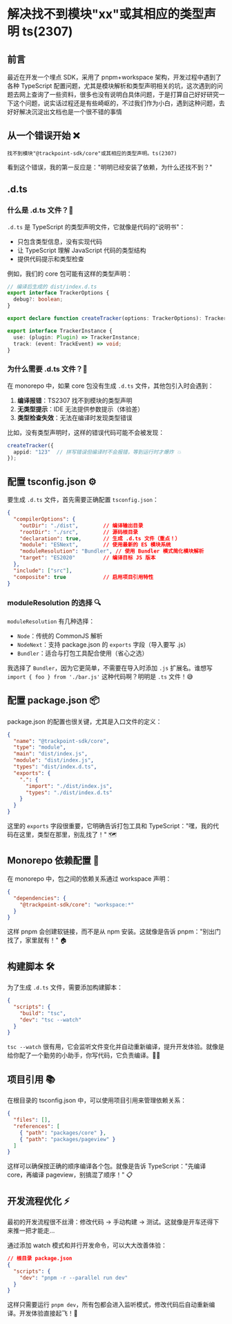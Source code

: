 # 解决找不到模块"xx"或其相应的类型声明 ts(2307)

## 前言

最近在开发一个埋点 SDK，采用了 pnpm+workspace 架构，开发过程中遇到了各种 TypeScript 配置问题，尤其是模块解析和类型声明相关的坑，这次遇到的问题去网上查询了一些资料，很多也没有说明白具体问题，于是打算自己好好研究一下这个问题，说实话过程还是有些崎岖的，不过我们作为小白，遇到这种问题，去好好解决沉淀出文档也是一个很不错的事情

## 从一个错误开始 ❌

```
找不到模块"@trackpoint-sdk/core"或其相应的类型声明。ts(2307)
```

看到这个错误，我的第一反应是："明明已经安装了依赖，为什么还找不到？"
## .d.ts 

### 什么是 .d.ts 文件？📝

`.d.ts` 是 TypeScript 的类型声明文件，它就像是代码的"说明书"：

- 只包含类型信息，没有实现代码
- 让 TypeScript 理解 JavaScript 代码的类型结构
- 提供代码提示和类型检查

例如，我们的 core 包可能有这样的类型声明：

```typescript
// 编译后生成的 dist/index.d.ts
export interface TrackerOptions {
  debug?: boolean;
}

export declare function createTracker(options: TrackerOptions): TrackerInstance;

export interface TrackerInstance {
  use: (plugin: Plugin) => TrackerInstance;
  track: (event: TrackEvent) => void;
}
```

### 为什么需要 .d.ts 文件？🤔

在 monorepo 中，如果 core 包没有生成 `.d.ts` 文件，其他包引入时会遇到：

1. **编译报错**：TS2307 找不到模块的类型声明
2. **无类型提示**：IDE 无法提供参数提示（体验差）
3. **类型检查失效**：无法在编译时发现类型错误

比如，没有类型声明时，这样的错误代码可能不会被发现：

```typescript
createTracker({
  appid: "123"  // 拼写错误但编译时不会报错，等到运行时才爆炸 💥
});
```

## 配置 tsconfig.json ⚙️

要生成 `.d.ts` 文件，首先需要正确配置 `tsconfig.json`：

```json
{
  "compilerOptions": {
    "outDir": "./dist",        // 编译输出目录
    "rootDir": "./src",        // 源码根目录
    "declaration": true,       // 生成 .d.ts 文件（重点！）
    "module": "ESNext",        // 使用最新的 ES 模块系统
    "moduleResolution": "Bundler", // 使用 Bundler 模式简化模块解析
    "target": "ES2020"         // 编译目标 JS 版本
  },
  "include": ["src"],
  "composite": true            // 启用项目引用特性
}
```

### moduleResolution 的选择 🔍

`moduleResolution` 有几种选择：

- `Node`：传统的 CommonJS 解析
- `NodeNext`：支持 package.json 的 `exports` 字段（导入要写 .js）
- `Bundler`：适合与打包工具配合使用（省心之选）

我选择了 `Bundler`，因为它更简单，不需要在导入时添加 `.js` 扩展名。谁想写 `import { foo } from './bar.js'` 这种代码啊？明明是 `.ts` 文件！😅

## 配置 package.json 📦

package.json 的配置也很关键，尤其是入口文件的定义：

```json
{
  "name": "@trackpoint-sdk/core",
  "type": "module",
  "main": "dist/index.js",
  "module": "dist/index.js",
  "types": "dist/index.d.ts",
  "exports": {
    ".": {
      "import": "./dist/index.js",
      "types": "./dist/index.d.ts"
    }
  }
}
```

这里的 `exports` 字段很重要，它明确告诉打包工具和 TypeScript："嘿，我的代码在这里，类型在那里，别乱找了！" 🗺️

## Monorepo 依赖配置 🔗

在 monorepo 中，包之间的依赖关系通过 workspace 声明：

```json
{
  "dependencies": {
    "@trackpoint-sdk/core": "workspace:*"
  }
}
```

这样 pnpm 会创建软链接，而不是从 npm 安装。这就像是告诉 pnpm："别出门找了，家里就有！" 🏠

## 构建脚本 🛠️

为了生成 `.d.ts` 文件，需要添加构建脚本：

```json
{
  "scripts": {
    "build": "tsc",
    "dev": "tsc --watch"
  }
}
```

`tsc --watch` 很有用，它会监听文件变化并自动重新编译，提升开发体验。就像是给你配了一个勤劳的小助手，你写代码，它负责编译。👨‍💻

## 项目引用 📚

在根目录的 tsconfig.json 中，可以使用项目引用来管理依赖关系：

```json
{
  "files": [],
  "references": [
    { "path": "packages/core" },
    { "path": "packages/pageview" }
  ]
}
```

这样可以确保按正确的顺序编译各个包。就像是告诉 TypeScript："先编译 core，再编译 pageview，别搞混了顺序！" 📋

## 开发流程优化 ⚡

最初的开发流程很不丝滑：修改代码 → 手动构建 → 测试。这就像是开车还得下来推一把才能走...

通过添加 watch 模式和并行开发命令，可以大大改善体验：

```json
// 根目录 package.json
{
  "scripts": {
    "dev": "pnpm -r --parallel run dev"
  }
}
```

这样只需要运行 `pnpm dev`，所有包都会进入监听模式，修改代码后自动重新编译。开发体验直接起飞！🚀

